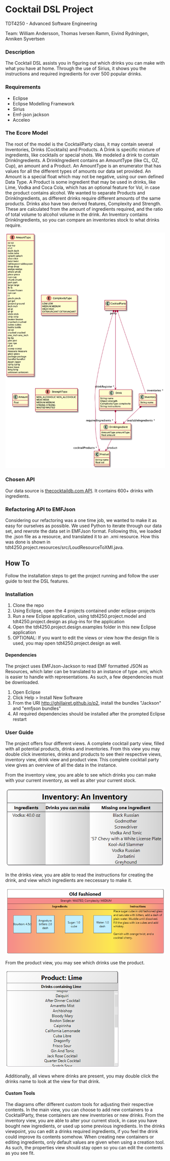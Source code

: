 # Cocktail DSL Project
TDT4250 - Advanced Software Engineering

Team: William Andersson, Thomas Iversen Ramm, Eivind Rydningen, Anniken Syvertsen

### Description
The Cocktail DSL assists you in figuring out which drinks you can make with what you have at home.
Through the use of Sirius, it shows you the instructions and required ingredients for over 500 popular drinks. 

### Requirements
- Eclipse
- Eclipse Modelling Framework
- Sirius
- Emf-json jackson
- Acceleo

### The Ecore Model
The root of the model is the CocktailParty class, it may contain several Inventories, Drinks (Cocktails) and Products.
A Drink is specific mixture of ingredients, like cocktails or special shots. We modeled a drink to contain DrinkIngredients. A DrinkIngredient contains an AmountType (like CL, OZ, Cup), an amount and a Product. An AmountType is an enumerator that has values for all the different types of amounts our data set provided. An Amount is a special float which may not be negative, using our own defined Data Type. A Product is some ingredient that may be used in drinks, like Lime, Vodka and Coca Cola, which has an optional feature for Vol, in case the product contains alcohol. We wanted to separate Products and DrinkIngredients, as different drinks require different amounts of the same products. Drinks also have two derived features, Complexity and Strength. These are calculated from the amount of ingredients required, and the ratio of total volume to alcohol volume in the drink. An Inventory contains DrinkIngredients, so you can compare an inventories stock to what drinks require. 

![alt text](https://github.com/rammt/TDT4250-cocktail/blob/master/images/cocktail_model.png?raw=true "Cocktail Model in PlantUML")

### Chosen API
Our data source is [thecocktaildb.com API](https://www.thecocktaildb.com/api.php). It contains 600+ drinks with ingredients.

### Refactoring API to EMFJson
Considering our refactoring was a one time job, we wanted to make it as easy for ourselves as possible. We used Python to iterate through our data set, and rewrote the data set in EMFJson format. Following this, we loaded the .json file as a resource, and translated it to an .xmi resource. How this was done is shown in tdt4250.project.resources/src/LoudResourceToXMI.java.

## How To
Follow the installation steps to get the project running and follow the user guide to test the DSL features.

### Installation
1. Clone the repo
2. Using Eclipse, open the 4 projects contained under eclipse-projects
3. Run a new Eclipse application, using tdt4250.project.model and tdt4250.project.design as plug-ins for the application
4. Open the tdt4250.project.design.examples folder in this new Eclipse application
5. OPTIONAL: If you want to edit the views or view how the design file is used, you may open tdt4250.project.design as well.

#### Dependencies
The project uses EMFJson-Jackson to read EMF formatted JSON as Resources, which later can be translated to an instance of type .xmi, which is easier to handle with representations. As such, a few dependencies must be downloaded.

1. Open Eclipse
2. Click Help > Install New Software
3. From the URI http://ghillairet.github.io/p2, install the bundles "Jackson" and "emfjson bundles"
4. All required dependencies should be installed after the prompted Eclipse restart

### User Guide
The project offers four different views. A complete cocktail party view, filled with all potential products, drinks and inventories. From this view you may double click inventories, drinks and products to see their respective views, inventory view, drink view and product view. This complete cocktail party view gives an overview of all the data in the instance.

From the inventory view, you are able to see which drinks you can make with your current inventory, as well as alter your current stock.

![alt text](https://github.com/rammt/TDT4250-cocktail/blob/master/images/inventory.png?raw=true "Inventory View")

In the drinks view, you are able to read the instructions for creating the drink, and view which ingredients are neccessary to make it.

![alt text](https://github.com/rammt/TDT4250-cocktail/blob/master/images/drink.png?raw=true "Drink View")

From the product view, you may see which drinks use the product.

![alt text](https://github.com/rammt/TDT4250-cocktail/blob/master/images/product.png?raw=true "Product View")


Additionally, all views where drinks are present, you may double click the drinks name to look at the view for that drink. 

#### Custom Tools
The diagrams offer different custom tools for adjusting their respective contents. In the main view, you can choose to add new containers to a CocktailParty, these containers are new inventories or new drinks. From the inventory view, you are able to alter your current stock, in case you have bought new ingredients, or used up some previous ingredients. In the drinks viewpoint, you can edit a drinks required ingredients, if you feel the drink could improve its contents somehow. When creating new containers or editing ingredients, only default values are given when using a creation tool. As such, the properties view should stay open so you can edit the contents as you see fit.
